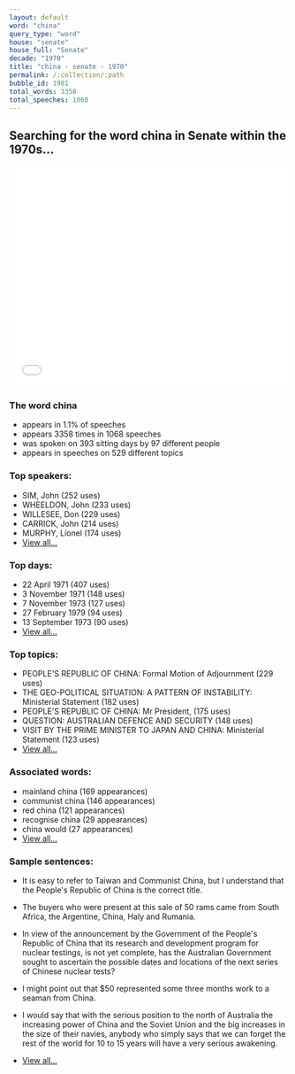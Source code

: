 ```yaml
---
layout: default
word: "china"
query_type: "word"
house: "senate"
house_full: "Senate"
decade: "1970"
title: "china - senate - 1970"
permalink: /:collection/:path
bubble_id: 1981
total_words: 3358
total_speeches: 1068
---
```



## Searching for the word **china** in Senate within the 1970s...

<iframe width="100%" height="400" frameborder="0" scrolling="no" src="//plot.ly/~wragge/1981.embed"></iframe>

### The word **china**

* appears in 1.1% of speeches
* appears 3358 times in 1068 speeches
* was spoken on 393 sitting days by 97 different people
* appears in speeches on 529 different topics

### Top speakers:

* SIM, John (252 uses)
* WHEELDON, John (233 uses)
* WILLESEE, Don (229 uses)
* CARRICK, John (214 uses)
* MURPHY, Lionel (174 uses)
* [View all...](speakers/)


### Top days:

* 22 April 1971 (407 uses)
* 3 November 1971 (148 uses)
* 7 November 1973 (127 uses)
* 27 February 1979 (94 uses)
* 13 September 1973 (90 uses)
* [View all...](days/)


### Top topics:

* PEOPLE'S REPUBLIC OF CHINA: Formal Motion of Adjournment (229 uses)
* THE GEO-POLITICAL SITUATION: A PATTERN OF INSTABILITY: Ministerial Statement (182 uses)
* PEOPLE'S REPUBLIC OF CHINA: Mr President, (175 uses)
* QUESTION: AUSTRALIAN DEFENCE AND SECURITY (148 uses)
* VISIT BY THE PRIME MINISTER TO JAPAN AND CHINA: Ministerial Statement (123 uses)
* [View all...](topics/)


### Associated words:

* mainland china (169 appearances)
* communist china (146 appearances)
* red china (121 appearances)
* recognise china (29 appearances)
* china would (27 appearances)
* [View all...](collocations/)


### Sample sentences:

* It is  easy to  refer  to  Taiwan and Communist <span class="highlight">China</span>, but I understand that  the  People's Republic  of  <span class="highlight">China</span> is the correct title.

* The buyers who were present at this sale of 50 rams came from South Africa, the Argentine, <span class="highlight">China</span>, Haly and Rumania.

* In view of the announcement by the Government of the People's Republic of <span class="highlight">China</span> that its research and development program for nuclear testings, is not yet complete, has the Australian Government sought to ascertain the possible dates and locations of the next series of Chinese nuclear tests?

* I might point out that $50 represented some three months work to a seaman from <span class="highlight">China</span>.

* I would say that with the serious position to the north of Australia the increasing power of <span class="highlight">China</span> and the Soviet Union and the big increases in the size of their navies, anybody who simply says that we can forget the rest of the world for 10 to 15 years will have a very serious awakening.

* [View all...](contexts/)
